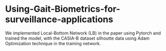 # Using-Gait-Biometrics-for-surveillance-applications
We implemented Local-Bottom Network (LB) in the paper using Pytorch and trained the model, with the CASIA-B dataset silhoutte data using Adam Optimization technique in the training network. 
